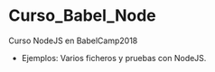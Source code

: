 # Curso_Babel_Node
Curso NodeJS en BabelCamp2018

* Ejemplos: Varios ficheros y pruebas con NodeJS.
